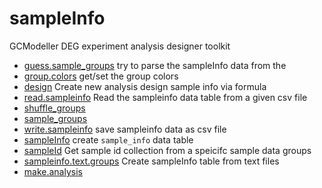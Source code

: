 ﻿# sampleInfo

GCModeller DEG experiment analysis designer toolkit

+ [guess.sample_groups](sampleInfo/guess.sample_groups.1) try to parse the sampleInfo data from the
+ [group.colors](sampleInfo/group.colors.1) get/set the group colors
+ [design](sampleInfo/design.1) Create new analysis design sample info via formula
+ [read.sampleinfo](sampleInfo/read.sampleinfo.1) Read the sampleinfo data table from a given csv file
+ [shuffle_groups](sampleInfo/shuffle_groups.1) 
+ [sample_groups](sampleInfo/sample_groups.1) 
+ [write.sampleinfo](sampleInfo/write.sampleinfo.1) save sampleinfo data as csv file
+ [sampleInfo](sampleInfo/sampleInfo.1) create ``sample_info`` data table
+ [sampleId](sampleInfo/sampleId.1) Get sample id collection from a speicifc sample data groups
+ [sampleinfo.text.groups](sampleInfo/sampleinfo.text.groups.1) Create sampleInfo table from text files
+ [make.analysis](sampleInfo/make.analysis.1) 
